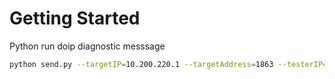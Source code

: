 # Getting Started
Python run doip diagnostic messsage
```bash
python send.py --targetIP=10.200.220.1 --targetAddress=1863 --testerIP=10.200.220.10 --testerAddress=1895 --route=0 --msg=1001 --msg=1003 --msg=22700d --verbose
```

